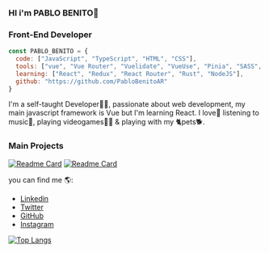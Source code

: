 
### HI i'm PABLO BENITO👋
### Front-End Developer

```js
const PABLO_BENITO = {
  code: ["JavaScript", "TypeScript", "HTML", "CSS"],
  tools: ["vue", "Vue Router", "Vuelidate", "VueUse", "Pinia", "SASS", "Git"],
  learning: ["React", "Redux", "React Router", "Rust", "NodeJS"],
  github: "https://github.com/PabloBenitoAR"
}
```
I'm a self-taught Developer👨‍💻, passionate about web development, my main javascript framework is Vue but I'm learning React. I love💖 listening to music🎵, playing videogames🧟‍♂️ & playing with my 🐈pets🐕.

### Main Projects
[![Readme Card](https://github-readme-stats.vercel.app/api/pin/?username=pablobenito2001&repo=MyMyGradient&bg_color=0A2948&text_color=ffffff&icon_color=ffffff&hide_border=true&title_color=ffffff)](https://github.com/pablobenito2001/MyMyGradient)
[![Readme Card](https://github-readme-stats.vercel.app/api/pin/?username=pablobenito2001&repo=PokeFind-SupraVersion&bg_color=0A2948&text_color=ffffff&icon_color=ffffff&hide_border=true&title_color=ffffff)](https://github.com/pablobenito2001/PokeFind-SupraVersion)

you can find me 🌎:
- [Linkedin](https://www.linkedin.com/in/pablo-benito-53610b222/)
- [Twitter](https://twitter.com/PlaggbySia)
- [GitHub](https://github.com/PabloBenitoAR)
- [Instagram](https://www.instagram.com/gallade2001/)

[![Top Langs](https://github-readme-stats.vercel.app/api/top-langs/?username=pablobenito2001&layout=compact&bg_color=0A2948&text_color=ffffff&icon_color=ffffff&hide_border=true&title_color=ffffff)](https://github.com/anuraghazra/github-readme-stats)
